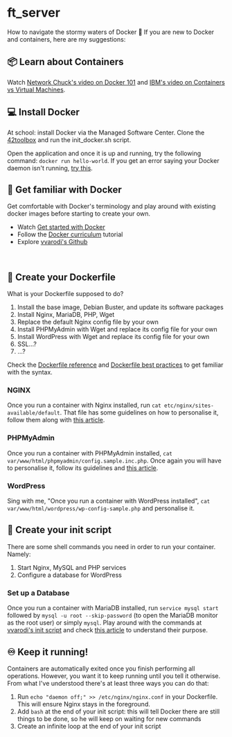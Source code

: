 # ft_server
How to navigate the stormy waters of Docker 🌊
If you are new to Docker and containers, here are my suggestions:
<br />

## 📦  Learn about Containers
Watch [Network Chuck's video on Docker 101](https://www.youtube.com/watch?v=eGz9DS-aIeY) and [IBM's video on Containers vs Virtual Machines](https://www.youtube.com/watch?v=0qotVMX-J5s).
<br />

## 💻  Install Docker
At school: install Docker via the Managed Software Center.
Clone the [42toolbox](https://github.com/alexandregv/42toolbox) and run the init_docker.sh script.

Open the application and once it is up and running, try the following command: ```docker run hello-world```.
If you get an error saying your Docker daemon isn't running, [try this](https://pitman.io/posts/fix-docker-wont-start-error-on-mac-os/).
<br />

## 🐳  Get familiar with Docker
Get comfortable with Docker's terminology and play around with existing docker images before starting to create your own.
* Watch [Get started with Docker](https://docs.docker.com/get-started/)
* Follow the [Docker curriculum](https://docker-curriculum.com/#setting-up-your-computer) tutorial
* Explore [vvarodi's Github](https://github.com/vvarodi/ft_server)
<br />

## 📄  Create your Dockerfile
What is your Dockerfile supposed to do?
1. Install the base image, Debian Buster, and update its software packages
2. Install Nginx, MariaDB, PHP, Wget
3. Replace the default Nginx config file by your own
4. Install PHPMyAdmin with Wget and replace its config file for your own
5. Install WordPress with Wget and replace its config file for your own
6. SSL...?
7. ...?

Check the [Dockerfile reference](https://docs.docker.com/engine/reference/builder/) and [Dockerfile best practices](https://docs.docker.com/develop/develop-images/dockerfile_best-practices/) to get familiar with the syntax.

### NGINX
Once you run a container with Nginx installed, run ```cat etc/nginx/sites-available/default```.
That file has some guidelines on how to personalise it, follow them along with [this article](https://forhjy.medium.com/how-to-install-lemp-wordpress-on-debian-buster-by-using-dockerfile-1-75ddf3ede861).

### PHPMyAdmin
Once you run a container with PHPMyAdmin installed, ```cat var/www/html/phpmyadmin/config.sample.inc.php```. Once again you will have to personalise it, follow its guidelines and [this article](https://forhjy.medium.com/42-ft-server-how-to-install-lemp-wordpress-on-debian-buster-by-using-dockerfile-2-4042adb2ab2c).

### WordPress
Sing with me, "Once you run a container with WordPress installed", ```cat var/www/html/wordpress/wp-config-sample.php``` and personalise it.
<br />

## 🐚  Create your init script
There are some shell commands you need in order to run your container. Namely:
1. Start Nginx, MySQL and PHP services
2. Configure a database for WordPress

### Set up a Database
Once you run a container with MariaDB installed, run ```service mysql start``` followed by ```mysql -u root --skip-password``` (to open the MariaDB monitor as the root user) or simply ```mysql```.
Play around with the commands at [vvarodi's init script](https://github.com/vvarodi/ft_server/blob/master/ft_server/srcs/start.sh) and check [this article](https://forhjy.medium.com/42-ft-server-how-to-install-lemp-wordpress-on-debian-buster-by-using-dockerfile-2-4042adb2ab2c) to understand their purpose.
<br />

## ♾  Keep it running!
Containers are automatically exited once you finish performing all operations.
However, you want it to keep running until you tell it otherwise.
From what I've understood there's at least three ways you can do that:
1. Run ```echo "daemon off;" >> /etc/nginx/nginx.conf``` in your Dockerfile. This will ensure Nginx stays in the foreground.
2. Add ```bash``` at the end of your init script: this will tell Docker there are still things to be done, so he will keep on waiting for new commands
3. Create an infinite loop at the end of your init script
